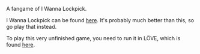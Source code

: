 A fangame of I Wanna Lockpick.

I Wanna Lockpick can be found [here](https://lawatson.itch.io/i-wanna-lockpick). It's probably much better than this, so go play that instead.

To play this very unfinished game, you need to run it in LÖVE, which is found [here](https://love2d.org).
